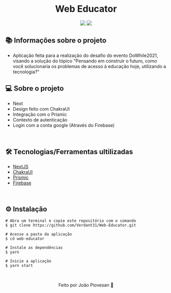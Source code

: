 <div align="center">
  <h1> Web Educator </h1> 
      <img src="https://user-images.githubusercontent.com/71015476/146935539-4c6a72f3-ce4e-4899-8dc6-d4f002a3c18d.png"/> 
      <img src="https://user-images.githubusercontent.com/71015476/146936070-e6b5b86f-a7a7-478f-a804-1acc24f2bfc5.png"/> 
  </div>

</div>

## 📚 Informações sobre o projeto

* Aplicação feita para a realização do desafio do evento DoWhile2021, visando a solução do tópico "Pensando em construir o futuro, como você solucionaria os problemas de acesso à educação hoje, utilizando a tecnologia?"
&nbsp;

## 💻 Sobre o projeto

* Next
* Design feito com ChakraUI
* Integração com o Prismic
* Contexto de autenticação
* Login com a conta google (Através do Firebase)

&nbsp;

## 🛠️ Tecnologias/Ferramentas ultilizadas

* [NextJS](https://nextjs.org)
* [ChakraUI](https://chakra-ui.com/docs/getting-started)
* [Prismic](https://prismic.io)
* [Firebase](https://firebase.google.com/?hl=pt)

&nbsp;

## ⚙️ Instalação
```
# Abra um terminal e copie este repositório com o comando
$ git clone https://github.com/Verdant31/Web-Educator.git
```

```
# Acesse a pasta da aplicação
$ cd web-educator

# Instale as dependências
$ yarn

# Inicie a aplicação
$ yarn start

```

&nbsp;

<p align="center">Feito por João Piovesan 📗</p>
